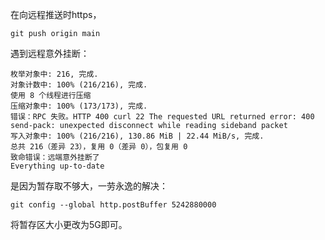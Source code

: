 在向远程推送时https，
```shell
git push origin main
```
遇到远程意外挂断：
```shell
枚举对象中: 216, 完成.
对象计数中: 100% (216/216), 完成.
使用 8 个线程进行压缩
压缩对象中: 100% (173/173), 完成.
错误：RPC 失败。HTTP 400 curl 22 The requested URL returned error: 400
send-pack: unexpected disconnect while reading sideband packet
写入对象中: 100% (216/216), 130.86 MiB | 22.44 MiB/s, 完成.
总共 216（差异 23），复用 0（差异 0），包复用 0
致命错误：远端意外挂断了
Everything up-to-date
```

是因为暂存取不够大，一劳永逸的解决：

```shell
git config --global http.postBuffer 5242880000
```
 将暂存区大小更改为5G即可。
 